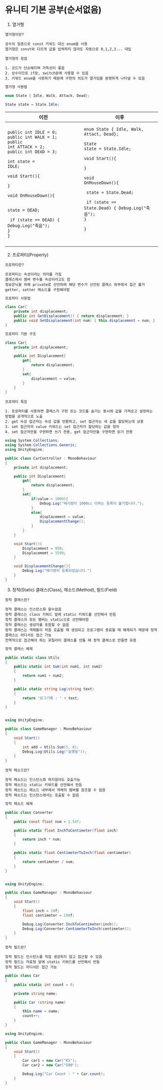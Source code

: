 # 유니티 기본 공부(순서없음)

1. 열거형
```
열거형이란?

상수의 일종으로 const 키워드 대신 enum을 사용
열거형은 const와 다르게 값을 입력하지 않아도 자동으로 0,1,2,3... 대입
```
```
열거형의 장점

1. 코드가 단순해지며 가독성이 좋음
2. 상수이므로 if문, switch문에 사용할 수 있음
3. 키워드 enum을 사용하기 때문에 구현의 의도가 열거임을 분명하게 나타낼 수 있음
```
```cs
열거형 사용법

enum State { Idle, Walk, Attack, Dead};

State state = State.Idle;
```

|이전|이후|
|----|----|
|<pre><code>public int IDLE = 0;<br>public int WALK = 1;<br>public int ATTACK = 2;<br>public int DEAD = 3;<br><br>int state = IDLE;<br><br>void Start(){<br><br>}<br><br>void OnMouseDown(){<br><br>    state = DEAD;<br><br>    if (state == DEAD) { Debug.Log("죽음"); }<br>}</code></pre>|<pre><code>enum State { Idle, Walk, Attact, Dead};<br><br>State state = State.Idle;<br><br>void Start(){<br><br>}<br><br>void OnMouseDown(){<br><br>    state = State.Dead;<br><br>    if (state == State.Dead) { Debug.Log("죽음"); }<br><br>}<br><br><br></code></pre>|

2. 프로퍼티(Property)
```
프로퍼티란?

프로퍼티는 속성이라는 의미를 가짐
클래스에서 멤버 변수를 속성이라고도 함
정보은닉을 위해 private로 선언하여 해당 변수가 선언된 클래스 외부에서 접근 불가
getter, setter 메소드를 구현해야함
```
```cs
프로퍼티 사용법

class Car{
    private int displacement;
    public int GetDisplacement() { return displacement; }
    public void SetDisplacement(int num) { this.displacement = num; }
}
```
```cs
프로퍼티 기본 구조

class Car{
    private int displacement;

    public int Displacement{
        get{
            return displacement;
        }
        set{
            displacement = value;
        }
    }
}
```
```
프로퍼티 특징

1. 프로퍼티를 사용하면 클래스가 구현 또는 코드를 숨기는 동시에 값을 가져오고 설정하는 방법을 공개적으로 노출
2. get 속성 접근자는 속성 값을 반환하고, set 접근자는 새 값을 할당하는데 상용
3. set 접근자의 value 키워드는 set 접근자가 할당하는 값을 정의
4. set 접근자만을 구현하면 쓰기 전용, get 접근자만을 구현하면 읽기 전용
```
```cs
using System.Collections;
using System.Collections.Generic;
using UnityEngine;

public class CarController : MonoBehaviour
{
    private int displacement;

    public int Displacement{
        get{
            return displacement;
        }
        set{
            if(value < 1000){
                Debug.Log("배기량이 1000cc 이하는 등록이 불가합니다.");
            }
            else{
                displacement = value;
                DisplacementChange();
            }
        }
    }

    void Start(){
        Displacement = 950;
        Displacememt = 1599;
    }

    void DisplacementChange(){
        Debug.Log("배기량이 등록되었습니다.")
    }
}

```

3. 정적(Static) 클래스(Class), 메소드(Method), 필드(Field)
```
정적 클래스란?

정적 클래스는 인스턴스화 할수없음
정적 클래스는 class 키워드 앞에 static 키워드를 선언해서 만듬
정적 클래스의 모든 멤버는 static으로 선언해야함
정적 클래스는 생성자를 포함할 수 없음
정적 클래스는 객체들이 처음 호출될 때 생성되고 프로그램이 종료될 때 해제되기 때문에 정적 클래스는 어디서든 접근 가능
전역적으로 접근해야 하는 유틸리티 클래스를 만들 때 정적 클래스로 만들면 유용
```
```cs
정적 클래스 예제

public static class Utils
{
    public static int Sum(int num1, int num2)
    {
        return num1 + num2;
    }

    public static string Log(string text)
    {
        return "로그기록 : " + text;
    }
}


using UnityEngine;

public class GameManager : MonoBehaviour
{
    void Start()
    {
        int add = Utils.Sum(5, 8);
        Debug.Log(Utils.Log("실행됨"));
    }
}
```

```
정적 메소드란?

정적 메소드는 인스턴스화 하지않아도 호출가능
정적 메소드는 static 키워드를 선언해서 만듬
정적 메소드는 메소드 내부에서 객체의 멤버를 참조할 수 없음
정적 메소드는 인스턴스에서는 호출할 수 없음
```
```cs
정적 메소드 예제

public class Converter
{
    public const float num = 2.54f;

    public static float InchToCentimeter(float inch)
    {
        return inch * num;
    }

    public static float CentimeterToInch(float centimeter)
    {
        return centimeter / num;
    }
}


using UnityEngine;

public class GameManager : MonoBehaviour
{
    void Start()
    {
        float inch = 24f;
        float centimeter = 100f;

        Debug.Log(Converter.InchToCentimeter(inch));
        Debug.Log(Converter.CentimeterToInch(centimeter));
    }
}
```

```
정적 필드란?

정적 필드는 인스턴스를 직접 생성하지 않고 접근할 수 있음
정적 필드는 자료형 앞에 static 키워드를 선언해서 만듬
정적 필드는 어디서든 접근 가능
```

```cs
public class Car
{
    public static int count = 0;

    private string name;

    public Car (string name)
    {
        this.name = name;
        count++;
    }
}

using UnityEngine;

public class GameManager : MonoBehaviour
{
    void Start()
    {
        Car car1 = new Car("K5");
        Car car2 = new Car("G90");

        Debug.Log("Car Count : " + Car.count);
    }
}
```